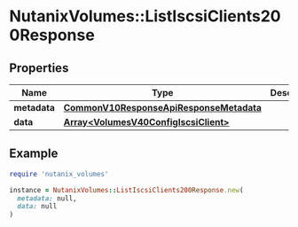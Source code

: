 # NutanixVolumes::ListIscsiClients200Response

## Properties

| Name | Type | Description | Notes |
| ---- | ---- | ----------- | ----- |
| **metadata** | [**CommonV10ResponseApiResponseMetadata**](CommonV10ResponseApiResponseMetadata.md) |  | [optional] |
| **data** | [**Array&lt;VolumesV40ConfigIscsiClient&gt;**](VolumesV40ConfigIscsiClient.md) |  | [optional] |

## Example

```ruby
require 'nutanix_volumes'

instance = NutanixVolumes::ListIscsiClients200Response.new(
  metadata: null,
  data: null
)
```

